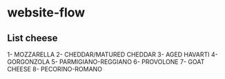 # website-flow

## List cheese

1- MOZZARELLA
2- CHEDDAR/MATURED CHEDDAR
3- AGED HAVARTI
4- GORGONZOLA
5- PARMIGIANO-REGGIANO
6- PROVOLONE
7- GOAT CHEESE
8- PECORINO-ROMANO

